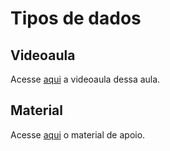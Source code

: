 # Tipos de dados

## Videoaula
Acesse [aqui](https://drive.google.com/file/d/1-8bfiJtsizuVUZptwtufaTzpsoZr54JY/view?usp=sharing) a videoaula dessa aula.

## Material
Acesse [aqui](https://docs.google.com/document/d/1YnYvNcy8o8Lt41HH5LBPegVXpOb0xbJE/edit?usp=sharing&ouid=115485634232214053462&rtpof=true&sd=true) o material de apoio.